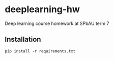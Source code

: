 # deeplearning-hw

Deep learning course homework at SPbAU term 7

## Installation

`pip install -r requirements.txt`
